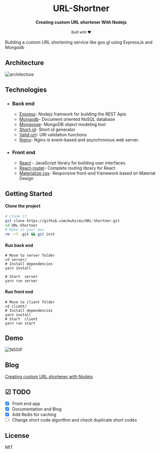<h1 align="center">
  URL-Shortner
</h1>

<h4 align="center">Creating custom URL shortener With Nodejs</h4>
<div align="center">
  <sub>Built with ❤︎ </sub>
</div>

</br>
Building a custom URL shortening service like goo.gl using ExpressJs and Mongodb

## Architecture

<img src="sketch/architecture.png" alt="architecture" />

## Technologies

- ### Back end

  - [Express](https://expressjs.com/)- Nodejs framwork for building the REST Apis
  - [Mongodb](http://mongodb.com/)- Document oriented NoSQL database
  - [Mongoose](https://http://mongoosejs.com)- MongoDB object modeling tool
  - [Short-id](https://github.com/dylang/shortid)- Short id generator
  - [Valid-url](https://github.com/ogt/valid-url)- URI validation functions
  - [Nginx](https://www.nginx.com)- Nginx is event-based and asynchronous web server.

- ### Front end

  - [React](https://reactjs.org/) - JavaScript library for building user interfaces.
  - [React-router](https://github.com/ReactTraining/react-router)- Complete routing library for React
  - [Materialize css](http://materializecss.com/)- Responsive front-end framework based on Material Design

## Getting Started

#### Clone the project

```sh
# clone it
git clone https://github.com/muhzi4u/URL-Shortner.git
cd URL-Shortner
# Make it your own
rm -rf .git && git init
```

#### Run back end

```
# Move to server folder
cd server/
# Install dependencies
yarn install

# Start  server
yarn run server
```

#### Run front end

```
# Move to client folder
cd client/
# Install dependencies
yarn install
# Start  client
yarn run start
```

## Demo

![NSGIF](https://j.gifs.com/1rnQV0.gif)

## Blog

[Creating custom URL shortener with Nodejs](https://codeburst.io/creating-custom-url-shortener-with-nodejs-de10bbbb89c7)

## ☑ TODO

- [x] Front end app
- [x] Documentation and Blog
- [x] Add Redis for caching
- [ ] Change short code algorithm and check duplicate short codes

## License

MIT